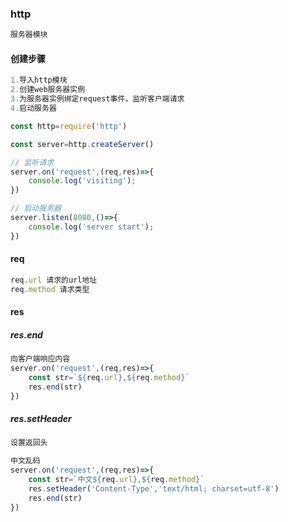 ### http

```css
服务器模块
```

#### 创建步骤

```js
1.导入http模块
2.创建web服务器实例
3.为服务器实例绑定request事件，监听客户端请求
4.启动服务器
```

```js
const http=require('http')

const server=http.createServer()

// 监听请求
server.on('request',(req,res)=>{
    console.log('visiting');
})

// 启动服务器
server.listen(8080,()=>{
    console.log('server start');
})
```

#### req

```js
req.url 请求的url地址
req.method 请求类型
```

#### res

##### res.end

```js
向客户端响应内容
server.on('request',(req,res)=>{
    const str=`${req.url},${req.method}`
    res.end(str)
})
```

##### res.setHeader

```js
设置返回头
```

```js
中文乱码
server.on('request',(req,res)=>{
    const str=`中文${req.url},${req.method}`
    res.setHeader('Content-Type','text/html; charset=utf-8')
    res.end(str)
})
```

